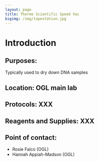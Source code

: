```yaml
---
layout: page
title: Thermo Scientific Speed Vac
bigimg: /img/tapestation.jpg
---
```

# Introduction

## Purposes:
Typically used to dry down DNA samples

## Location: OGL main lab

## Protocols: XXX

## Reagents and Supplies: XXX

## Point of contact: 
- Rosie Falco (OGL)
- Hannah Appiah-Madson (OGL)

